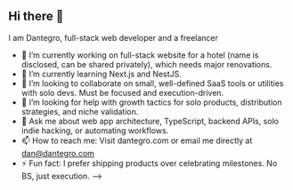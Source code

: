## Hi there 👋

I am Dantegro, full-stack web developer and a freelancer

- 🔭 I’m currently working on full-stack website for a hotel (name is disclosed, can be shared privately), which needs major renovations.
- 🌱 I’m currently learning Next.js and NestJS.
- 👯 I’m looking to collaborate on small, well-defined SaaS tools or utilities with solo devs. Must be focused and execution-driven.
- 🤔 I’m looking for help with growth tactics for solo products, distribution strategies, and niche validation.
- 💬 Ask me about web app architecture, TypeScript, backend APIs, solo indie hacking, or automating workflows.
- 📫 How to reach me: Visit dantegro.com or email me directly at dan@dantegro.com
- ⚡ Fun fact: I prefer shipping products over celebrating milestones. No BS, just execution.
-->
